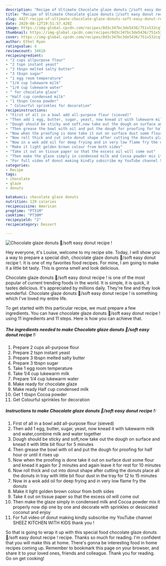 ```yaml
---
description: "Recipe of Ultimate Chocolate glaze donuts 🍩/soft easy donut recipe !"
title: "Recipe of Ultimate Chocolate glaze donuts 🍩/soft easy donut recipe !"
slug: 4427-recipe-of-ultimate-chocolate-glaze-donuts-soft-easy-donut-recipe
date: 2020-08-12T19:51:57.420Z
image: https://img-global.cpcdn.com/recipes/0d3c347bc3de5436/751x532cq70/chocolate-glaze-donuts-🍩soft-easy-donut-recipe-recipe-main-photo.jpg
thumbnail: https://img-global.cpcdn.com/recipes/0d3c347bc3de5436/751x532cq70/chocolate-glaze-donuts-🍩soft-easy-donut-recipe-recipe-main-photo.jpg
cover: https://img-global.cpcdn.com/recipes/0d3c347bc3de5436/751x532cq70/chocolate-glaze-donuts-🍩soft-easy-donut-recipe-recipe-main-photo.jpg
author: Ethel Ryan
ratingvalue: 4
reviewcount: 34610
recipeingredient:
- "2 cups allpurpose flour"
- "2 tspn instant yeast"
- "3 tbspn melted salty butter"
- "3 tbspn sugar"
- "1 egg room temperature"
- "1/4 cup lukewarm milk"
- "1/4 cup lukewarm water"
- " for chocolate glaze"
- "Half cup condensed milk"
- "1 tbspn Cocoa powder"
- " Colourful sprinkles for decoration"
recipeinstructions:
- "First of all in a bowl add all-purpose flour (sieved)"
- "Then add 1 egg, butter, sugar, yeast, now knead it with lukewarm milk and water,combine milk and water together"
- "Dough should be sticky and soft,now take out the dough on surface and knead it with little bit flour for 5 minutes"
- "Then grease the bowl with oil and put the dough for proofing for half hour or until it rises up"
- "Now when the proofing is done take it out on surface dust some flour and knead it again for 2 minutes and again leave it for rest for 10 minutes"
- "Now roll thick and cut into donut shape after cutting the donuts place all the donuts in tray with little bit flour dust in the tray for 12 to 15 minutes"
- "Now in a wok add oil for deep frying and in very low flame fry the donuts"
- "Make it light golden brown colour from both sides"
- "Take it out on tissue paper so that the excess oil will come out"
- "Then make the glaze simply in condensed milk and Cocoa powder mix it properly now dip one by one and decorate with sprinkles or dessicated coconut and enjoy"
- "For full video of donut making kindly subscribe my YouTube channel SHEEZ KITCHEN WITH KIDS thank you !"
categories:
- Recipe
tags:
- chocolate
- glaze
- donuts

katakunci: chocolate glaze donuts 
nutrition: 129 calories
recipecuisine: American
preptime: "PT31M"
cooktime: "PT30M"
recipeyield: "2"
recipecategory: Dessert

---
```



![Chocolate glaze donuts 🍩/soft easy donut recipe !](https://img-global.cpcdn.com/recipes/0d3c347bc3de5436/751x532cq70/chocolate-glaze-donuts-🍩soft-easy-donut-recipe-recipe-main-photo.jpg)

Hey everyone, it's Louise, welcome to my recipe site. Today, I will show you a way to prepare a special dish, chocolate glaze donuts 🍩/soft easy donut recipe !. It is one of my favorites food recipes. For mine, I am going to make it a little bit tasty. This is gonna smell and look delicious.



Chocolate glaze donuts 🍩/soft easy donut recipe ! is one of the most popular of current trending foods in the world. It is simple, it is quick, it tastes delicious. It's appreciated by millions daily. They're fine and they look wonderful. Chocolate glaze donuts 🍩/soft easy donut recipe ! is something which I've loved my entire life.


To get started with this particular recipe, we must prepare a few ingredients. You can have chocolate glaze donuts 🍩/soft easy donut recipe ! using 11 ingredients and 11 steps. Here is how you can achieve that.

<!--inarticleads1-->

##### The ingredients needed to make Chocolate glaze donuts 🍩/soft easy donut recipe !:

1. Prepare 2 cups all-purpose flour
1. Prepare 2 tspn instant yeast
1. Prepare 3 tbspn melted salty butter
1. Prepare 3 tbspn sugar
1. Take 1 egg room temperature
1. Take 1/4 cup lukewarm milk
1. Prepare 1/4 cup lukewarm water
1. Make ready  for chocolate glaze
1. Make ready Half cup condensed milk
1. Get 1 tbspn Cocoa powder
1. Get  Colourful sprinkles for decoration




<!--inarticleads2-->

##### Instructions to make Chocolate glaze donuts 🍩/soft easy donut recipe !:

1. First of all in a bowl add all-purpose flour (sieved)
1. Then add 1 egg, butter, sugar, yeast, now knead it with lukewarm milk and water,combine milk and water together
1. Dough should be sticky and soft,now take out the dough on surface and knead it with little bit flour for 5 minutes
1. Then grease the bowl with oil and put the dough for proofing for half hour or until it rises up
1. Now when the proofing is done take it out on surface dust some flour and knead it again for 2 minutes and again leave it for rest for 10 minutes
1. Now roll thick and cut into donut shape after cutting the donuts place all the donuts in tray with little bit flour dust in the tray for 12 to 15 minutes
1. Now in a wok add oil for deep frying and in very low flame fry the donuts
1. Make it light golden brown colour from both sides
1. Take it out on tissue paper so that the excess oil will come out
1. Then make the glaze simply in condensed milk and Cocoa powder mix it properly now dip one by one and decorate with sprinkles or dessicated coconut and enjoy
1. For full video of donut making kindly subscribe my YouTube channel SHEEZ KITCHEN WITH KIDS thank you !




So that is going to wrap it up with this special food chocolate glaze donuts 🍩/soft easy donut recipe ! recipe. Thanks so much for reading. I'm confident that you will make this at home. There's gonna be interesting food in home recipes coming up. Remember to bookmark this page on your browser, and share it to your loved ones, friends and colleague. Thank you for reading. Go on get cooking!
